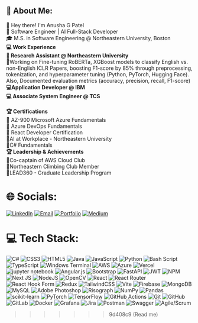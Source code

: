 ## 💫 About Me:
👋 Hey there! I'm Anusha G Patel<br>🚀 Software Engineer | AI Full-Stack Developer <br>🎓 M.S. in Software Engineering @ Northeastern University, Boston <br> 
**💻 Work Experience**
<br>**🔬 Research Assistant @ Northeastern University** <br>
🔹Working on Fine-tuning RoBERTa, XGBoost models to classify English vs. non-English ICLR Papers, boosting F1-score by 85% through preprocessing, tokenization, and hyperparameter tuning (Python, PyTorch, Hugging Face). Also, Documented evaluation metrics (accuracy, precision, recall, F1-score) <br>
**💻Application Developer @ IBM**<br>
**💻 Associate System Engineer @ TCS** <br> <br>
**🏆 Certifications** <br>🔹 AZ-900 Microsoft Azure Fundamentals<br>🔹 Azure DevOps Fundamentals <br> 🔹 React Developer Certification<br>🔹AI at Workplace - Northeastern University <br>🔹C# Fundamentals <br>
**🏆 Leadership & Achievements** <br>🔹Co-captain of AWS Cloud Club <br>🔹Northeastern Climbing Club Member <br>🔹LEAD360 - Graduate Leadership Program

# 🌐 Socials:
[![LinkedIn](https://img.shields.io/badge/LinkedIn-%230077B5.svg?logo=linkedin&logoColor=white)](https://www.linkedin.com/in/anusha-gpatel/) 
[![Email](https://img.shields.io/badge/Email-D14836?logo=gmail&logoColor=white)](mailto:gollarahallipatel.a@northeastern.edu) 
[![Portfolio](https://img.shields.io/badge/Portfolio-%23000000.svg?logo=vercel&logoColor=white)](https://anushagpatel.vercel.app/)
[![Medium](https://img.shields.io/badge/Medium-12100E?logo=medium&logoColor=white)](https://medium.com/@anushagpatel123) 

# 💻 Tech Stack:
<!-- ![C#](https://img.shields.io/badge/c-%2300599C.svg?style=for-the-badge&logo=c&logoColor=white) 
[Python](https://img.shields.io/badge/c++-%2300599C.svg?style=for-the-badge&logo=c%2B%2B&logoColor=white) 
![Java](https://img.shields.io/badge/PowerShell-%235391FE.svg?style=for-the-badge&logo=powershell&logoColor=white) 
![.NET Core](https://img.shields.io/badge/Oracle-F80000?style=for-the-badge&logo=oracle&logoColor=white) 
![ReactJS ](https://img.shields.io/badge/Apache%20Hadoop-66CCFF?style=for-the-badge&logo=apachehadoop&logoColor=black) ![Azure DevOps](https://img.shields.io/badge/GoogleCloud-%234285F4.svg?style=for-the-badge&logo=google-cloud&logoColor=white) ![MVC Framework](https://img.shields.io/badge/Apache%20Kafka-000?style=for-the-badge&logo=apachekafka) ![REST APIs](https://img.shields.io/badge/Apache%20Spark-FDEE21?style=for-the-badge&logo=apachespark&logoColor=black) ![Chakra](https://img.shields.io/badge/chakra-%234ED1C5.svg?style=for-the-badge&logo=chakraui&logoColor=white) 
-->
![C#](https://img.shields.io/badge/c%23-%23239120.svg?style=for-the-badge&logo=csharp&logoColor=white) ![CSS3](https://img.shields.io/badge/css3-%231572B6.svg?style=for-the-badge&logo=css3&logoColor=white) ![HTML5](https://img.shields.io/badge/html5-%23E34F26.svg?style=for-the-badge&logo=html5&logoColor=white) ![Java](https://img.shields.io/badge/java-%23ED8B00.svg?style=for-the-badge&logo=openjdk&logoColor=white) ![JavaScript](https://img.shields.io/badge/javascript-%23323330.svg?style=for-the-badge&logo=javascript&logoColor=%23F7DF1E) ![Python](https://img.shields.io/badge/python-3670A0?style=for-the-badge&logo=python&logoColor=ffdd54) ![Bash Script](https://img.shields.io/badge/bash_script-%23121011.svg?style=for-the-badge&logo=gnu-bash&logoColor=white) ![TypeScript](https://img.shields.io/badge/typescript-%23007ACC.svg?style=for-the-badge&logo=typescript&logoColor=white) ![Windows Terminal](https://img.shields.io/badge/Windows%20Terminal-%234D4D4D.svg?style=for-the-badge&logo=windows-terminal&logoColor=white) ![AWS](https://img.shields.io/badge/AWS-%23FF9900.svg?style=for-the-badge&logo=amazon-aws&logoColor=white) ![Azure](https://img.shields.io/badge/azure-%230072C6.svg?style=for-the-badge&logo=microsoftazure&logoColor=white)  ![Vercel](https://img.shields.io/badge/vercel-%23000000.svg?style=for-the-badge&logo=vercel&logoColor=white) ![jupyter notebook](https://img.shields.io/badge/Anaconda-%2344A833.svg?style=for-the-badge&logo=anaconda&logoColor=white) ![Angular.js](https://img.shields.io/badge/angular.js-%23E23237.svg?style=for-the-badge&logo=angularjs&logoColor=white) ![Bootstrap](https://img.shields.io/badge/bootstrap-%238511FA.svg?style=for-the-badge&logo=bootstrap&logoColor=white)  ![FastAPI](https://img.shields.io/badge/FastAPI-005571?style=for-the-badge&logo=fastapi) ![JWT](https://img.shields.io/badge/JWT-black?style=for-the-badge&logo=JSON%20web%20tokens) ![NPM](https://img.shields.io/badge/NPM-%23CB3837.svg?style=for-the-badge&logo=npm&logoColor=white) ![Next JS](https://img.shields.io/badge/Next-black?style=for-the-badge&logo=next.js&logoColor=white) ![NodeJS](https://img.shields.io/badge/node.js-6DA55F?style=for-the-badge&logo=node.js&logoColor=white) ![OpenCV](https://img.shields.io/badge/opencv-%23white.svg?style=for-the-badge&logo=opencv&logoColor=white) ![React](https://img.shields.io/badge/react-%2320232a.svg?style=for-the-badge&logo=react&logoColor=%2361DAFB) ![React Router](https://img.shields.io/badge/React_Router-CA4245?style=for-the-badge&logo=react-router&logoColor=white) ![React Hook Form](https://img.shields.io/badge/React%20Hook%20Form-%23EC5990.svg?style=for-the-badge&logo=reacthookform&logoColor=white) ![Redux](https://img.shields.io/badge/redux-%23593d88.svg?style=for-the-badge&logo=redux&logoColor=white) ![TailwindCSS](https://img.shields.io/badge/tailwindcss-%2338B2AC.svg?style=for-the-badge&logo=tailwind-css&logoColor=white) ![Vite](https://img.shields.io/badge/vite-%23646CFF.svg?style=for-the-badge&logo=vite&logoColor=white) ![Firebase](https://img.shields.io/badge/firebase-a08021?style=for-the-badge&logo=firebase&logoColor=ffcd34) ![MongoDB](https://img.shields.io/badge/MongoDB-%234ea94b.svg?style=for-the-badge&logo=mongodb&logoColor=white) ![MySQL](https://img.shields.io/badge/mysql-4479A1.svg?style=for-the-badge&logo=mysql&logoColor=white) ![Adobe Photoshop](https://img.shields.io/badge/adobe-%23FF0000.svg?style=for-the-badge&logo=adobe&logoColor=white) ![Risograph](https://img.shields.io/badge/Socket.io-black?style=for-the-badge&logo=socket.io&badgeColor=010101)
![NumPy](https://img.shields.io/badge/numpy-%23013243.svg?style=for-the-badge&logo=numpy&logoColor=white) ![Pandas](https://img.shields.io/badge/pandas-%23150458.svg?style=for-the-badge&logo=pandas&logoColor=white) ![scikit-learn](https://img.shields.io/badge/scikit--learn-%23F7931E.svg?style=for-the-badge&logo=scikit-learn&logoColor=white) ![PyTorch](https://img.shields.io/badge/PyTorch-%23EE4C2C.svg?style=for-the-badge&logo=PyTorch&logoColor=white) ![TensorFlow](https://img.shields.io/badge/TensorFlow-%23FF6F00.svg?style=for-the-badge&logo=TensorFlow&logoColor=white) ![GitHub Actions](https://img.shields.io/badge/github%20actions-%232671E5.svg?style=for-the-badge&logo=githubactions&logoColor=white) ![Git](https://img.shields.io/badge/git-%23F05033.svg?style=for-the-badge&logo=git&logoColor=white) ![GitHub](https://img.shields.io/badge/github-%23121011.svg?style=for-the-badge&logo=github&logoColor=white) ![GitLab](https://img.shields.io/badge/gitlab-%23181717.svg?style=for-the-badge&logo=gitlab&logoColor=white) ![Docker](https://img.shields.io/badge/docker-%230db7ed.svg?style=for-the-badge&logo=docker&logoColor=white) ![Grafana](https://img.shields.io/badge/grafana-%23F46800.svg?style=for-the-badge&logo=grafana&logoColor=white) ![Jira](https://img.shields.io/badge/jira-%230A0FFF.svg?style=for-the-badge&logo=jira&logoColor=white) ![Postman](https://img.shields.io/badge/Postman-FF6C37?style=for-the-badge&logo=postman&logoColor=white) ![Swagger](https://img.shields.io/badge/Postman-FF6C37?style=for-the-badge&logo=postman&logoColor=white) ![Agile/Scrum](https://img.shields.io/badge/Postman-FF6C37?style=for-the-badge&logo=postman&logoColor=white) 
>>>>>>> 9d408c9 (Read me)

